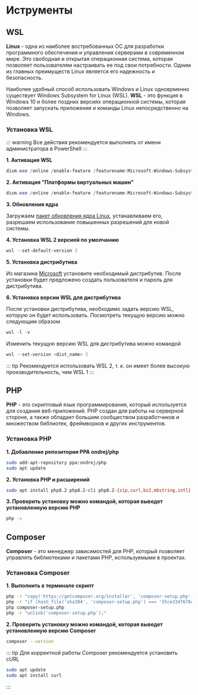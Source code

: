 # Иструменты

## WSL
**Linux** - одна из наиболее востребованных ОС для разработки программного обеспечения и управления серверами в современном мире. Это свободная и открытая операционная система, которая позволяет пользователям настраивать ее под свои потребности. Одним из главных преимуществ Linux является его надежность и безопасность.

Наиболее удобный способ использовать Windows и Linux одноврменно существует Windows Subsystem for Linux (WSL). **WSL** - это функция в Windows 10 и более поздних версиях операционной системы, которая позволяет запускать приложения и команды Linux непосредственно на Windows.

### Установка WSL

::: warning
Все действия рекомендуется выполнять от имени администратора в PowerShell
:::

**1. Активация WSL**

```powershell
dism.exe /online /enable-feature /featurename:Microsoft-Windows-Subsystem-Linux /all /norestart
```

**2. Активация "Платформы виртуальных машин"**

```powershell
dism.exe /online /enable-feature /featurename:Microsoft-Windows-Subsystem-Linux /all /norestart
```

**3. Обновления ядра**

Загружаем [пакет обновления ядра Linux](https://wslstorestorage.blob.core.windows.net/wslblob/wsl_update_x64.msi), устанавливаем его, разрешаем использование повышенных разрешений для новой системы.

**4. Установка WSL 2 версией по умолчанию**

```powershell
wsl --set-default-version 2
```

**5. Установка дистрибутива**

Из магазина [Microsoft](https://apps.microsoft.com/store/detail/ubuntu/9PDXGNCFSCZV?hl=en-gb&gl=gb) установите необходимый дистрибутив.
После установки будет предложено создать пользователя и пароль для дистрибутива.

**6. Установка версии WSL для дистрибутива**

После установки дистрибутива, необходимо задать версию WSL, которую он будет использовать. Посмотреть текущую версию можно следующим образом

```powershell
wsl -l -v
```

Изменить текущую версию WSL для дистрибутива можно командой

```powershell
wsl --set-version <dist_name> 2
```

::: tip
Рекомендуется использовать WSL 2, т. к. он имеет более высокую производительность, чем WSL 1 
:::

## PHP
**PHP** - это скриптовый язык программирования, который используется для создания веб-приложений. PHP создан для работы на серверной стороне, а также обладает большим сообществом разработчиков и множеством библиотек, фреймворков и других инструментов.

### Установка PHP

**1. Добавление репозитория PPA ondrej/php**

```bash
sudo add-apt-repository ppa:ondrej/php
sudo apt update
```

**2. Установка PHP и расширений**

```bash
sudo apt install php8.2 php8.2-cli php8.2-{zip,curl,bz2,mbstring,intl}
```

**3. Проверить установку можно командой, которая выведет установленную версию PHP**

```bash
php -v
```

## Composer
**Composer** - это менеджер зависимостей для PHP, который позволяет управлять библиотеками и пакетами PHP, используемыми в проектах.

### Установка Composer

**1. Выполнить в терминале скрипт**

```bash
php -r "copy('https://getcomposer.org/installer', 'composer-setup.php');"
php -r "if (hash_file('sha384', 'composer-setup.php') === '55ce33d7678c5a611085589f1f3ddf8b3c52d662cd01d4ba75c0ee0459970c2200a51f492d557530c71c15d8dba01eae') { echo 'Installer verified'; } else { echo 'Installer corrupt'; unlink('composer-setup.php'); } echo PHP_EOL;"
php composer-setup.php
php -r "unlink('composer-setup.php');"
```

**2. Проверить установку можно командой, которая выведет установленную версию Composer**

```bash
composer --version
```

::: tip
Для корректной работы Composer рекомендуется установить cURL

```bash
sudo apt update
sudo apt install curl
```
:::